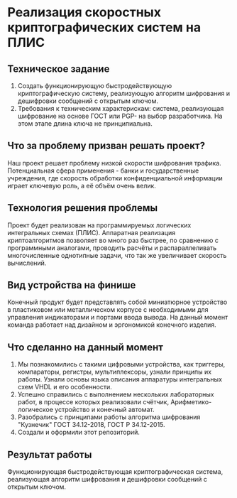 # Реализация скоростных криптографических систем на ПЛИС

## Техническое задание
1. Создать функционирующую быстродействующую криптографическую систему, реализующую алгоритм шифрования и дешифровки сообщений с открытым ключом.
2. Требования к техническим характерискам: система, реализующая шифрование на основе ГОСТ или PGP- на выбор разработчика. На этом этапе длина ключа не принципиальна.

## Что за проблему призван решать проект?
Наш проект решает проблему низкой скорости шифрования трафика. Потенциальная сфера применения - банки и государственные учреждения, где скорость обработки конфиденциальной информации играет ключевую роль, а её объём очень велик.

## Технология решения проблемы
Проект будет реализован на программируемых логических интегральных схемах (ПЛИС). Аппаратная реализация криптоалгоритмов позволяет во много раз быстрее, по сравнению с программными аналогами, проводить расчёты и распараллеливать многочисленные однотипные задачи, что так же увеличивает скорость вычислений.

## Вид устройства на финише
Конечный продукт будет представлять собой миниатюрное устройство в пластиковом или металлическом корпусе с необходимыми для управления индикаторами и портами ввода вывода. На данный момент команда работает над дизайном и эргономикой конечного изделия.

## Что сделанно на данный момент
1. Мы познакомились с такими цифровыми устройства, как триггеры, компараторы, регистры, мультиплексоры, узнали принципы их работы.
Узнали основы языка описания аппаратуры интегральных схем VHDL и его особенности.
2. Успешно справились с выполнением нескольких лабораторных работ, в процессе которых реализовали счётчик, Арифметико-логическое устройство и конечный автомат.
3. Разобрались с принципами работы алгоритма шифрования "Кузнечик" ГОСТ 34.12-2018, ГОСТ Р 34.12-2015.
4. Создали и оформили этот репозиторий.

## Результат работы
Функционирующая быстродействующая криптографическая система, реализующая алгоритм шифрования и дешифровки сообщений с открытым ключом.
